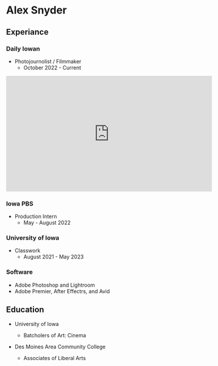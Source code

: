 # Alex Snyder

## Experiance

### Daily Iowan

- Photojournolist / Filmmaker
  - October 2022 - Current

<iframe width="560" height="315" src="https://www.youtube.com/embed/b2dlV8lVQCI" title="YouTube video player" frameborder="0" allow="accelerometer; clipboard-write; encrypted-media; gyroscope; picture-in-picture; web-share" allowfullscreen></iframe>

### Iowa PBS

- Production Intern
  - May - August 2022

### University of Iowa

- Classwork
  - August 2021 - May 2023

### Software

- Adobe Photoshop and Lightroom
- Adobe Premier, After Effectrs, and Avid

## Education

- University of Iowa
  - Batcholers of Art: Cinema

- Des Moines Area Community College
  - Associates of Liberal Arts

